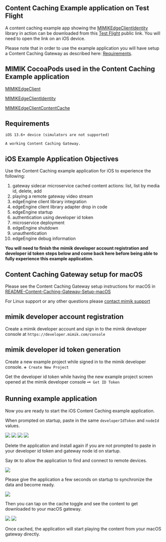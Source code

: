 ## Content Caching Example application on Test Flight
A content caching example app showing the [MIMIKEdgeClientIdentity](https://github.com/mimikgit/cocoapod-MIMIKEdgeClientIdentity) library in action can be downloaded from this [Test Flight](https://testflight.apple.com/join/uLCPNxls) public link. You will need to open the link on an iOS device.

Please note that in order to use the example application you will have setup a Content Caching Gateway as described here: [Requirements](#Requirements).

## MIMIK CocoaPods used in the Content Caching Example application

[MIMIKEdgeClient](https://github.com/mimikgit/cocoapod-MIMIKEdgeClient)

[MIMIKEdgeClientIdentity](https://github.com/mimikgit/cocoapod-MIMIKEdgeClientIdentity)

[MIMIKEdgeClientContentCache](https://github.com/mimikgit/cocoapod-MIMIKEdgeClientContentCache)

## Requirements
```
iOS 13.6+ device (simulators are not supported)

A working Content Caching Gateway.
```

## iOS Example Application Objectives

Use the Content Caching example application for iOS to experience the following:

1. gateway sidecar microservice cached content actions: list, list by media id, delete, add
2. playing a remote gateway video stream
3. edgeEngine client library integration
4. edgeEngine client library adapter drop in code
5. edgeEngine startup
6. authentication using developer id token
7. microservice deployment
8. edgeEngine shutdown
9. unauthentication
10. edgeEngine debug information

**You will need to finish the mimik developer account registration and developer id token steps below and come back here before being able to fully experience this example application.**

## Content Caching Gateway setup for macOS

Please see the Content Caching Gateway setup instructions for macOS in [README-Content-Caching-Gateway-Setup-macOS](https://github.com/mimikgit/cocoapod-MIMIKEdgeClientContentCache/blob/main/README-Content-Caching-Gateway-Setup-macOS.md)

For Linux support or any other questions please [contact mimik support](https://developer.mimik.com/support/)

## mimik developer account registration
Create a mimik developer account and sign in to the mimik developer console at
```https://developer.mimik.com/console```

## mimik developer id token generation
Create a new example project while signed in to the mimik developer console.
```➕ Create New Project ```

Get the developer id token while having the new example project screen opened at the mimik developer console
```🗝 Get ID Token ```

## Running example application
Now you are ready to start the iOS Content Caching example application.

When prompted on startup, paste in the same `developerIdToken` and `nodeId` values. 

![](screenshots/01.png)
![](screenshots/02.png)
![](screenshots/03.png)
![](screenshots/04.png)

Delete the application and install again if you are not prompted to paste in your developer id token and gateway node id on startup.

Say `OK` to allow the application to find and connect to remote devices.

![](screenshots/05.png)

Please give the application a few seconds on startup to synchronize the data and become ready.

![](screenshots/06.png)

Then you can tap on the cache toggle and see the content to get downloaded to your macOS gateway.

![](screenshots/07.png)
![](screenshots/08.png)

Once cached, the application will start playing the content from your macOS gateway directly.